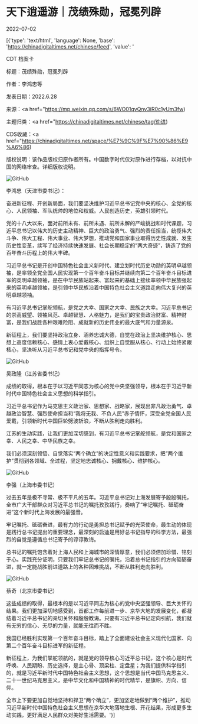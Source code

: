 # 天下逍遥游｜茂绩殊勋，冠冕列辟

2022-07-02

[{'type': 'text/html', 'language': None, 'base': 'https://chinadigitaltimes.net/chinese/feed', 'value': '

CDT 档案卡

标题：茂绩殊勋，冠冕列辟

作者：李鸿忠等

发表日期：2022.6.28

来源：<a href="https://mp.weixin.qq.com/s/6WO01qvQnv3iR0c1yUm3fw)

主题归类：<a href="https://chinadigitaltimes.net/chinese/tag/劝进)

CDS收藏：<a href="https://chinadigitaltimes.net/space/%E7%9C%9F%E7%90%86%E9%A6%86)

版权说明：该作品版权归原作者所有。中国数字时代仅对原作进行存档，以对抗中国的网络审查。详细版权说明。





![GitHub](https://chinadigitaltimes.net/chinese/files/2022/07/post-683784-62c0323564feb.)

李鸿忠（天津市委书记）：

奋进新征程、开创新局面，我们要坚决维护习近平总书记党中央的核心、全党的核心、人民领袖、军队统帅的地位和权威。人民创造历史，英雄引领时代。

党的十八大以来，面对前所未有、前所未遇、前所未解的严峻挑战和时代课题，习近平总书记以伟大的历史主动精神、巨大的政治勇气、强烈的责任担当，统揽伟大斗争、伟大工程、伟大事业、伟大梦想，推动党和国家事业取得历史性成就、发生历史性变革，续写了经济持续快速发展、社会长期稳定的“两大奇迹”，铸造了党的百年奋斗历程上的伟大丰碑。

习近平总书记是开创中国特色社会主义新时代、建立划时代历史功勋的英明卓越领袖，是率领全党全国人民实现第一个百年奋斗目标并继续向第二个百年奋斗目标进军的英明卓越领袖，是在中华民族站起来、富起来的基础上接续率领中华民族强起来的英明卓越领袖，是引领中华民族沿着中国特色社会主义道路走向伟大复兴的英明卓越领袖。

有习近平总书记掌舵领航，是党之大幸、国家之大幸、民族之大幸。习近平总书记的崇高威望、领袖风范、卓越智慧、人格魅力，是我们的宝贵政治财富、精神财富，是我们战胜各种艰难险阻、成就新的历史伟业的最大底气和力量源泉。

新征程上，我们要坚持政治立身、涵养忠诚大德，自觉在政治上坚决维护核心、思想上高度信赖核心、感情上衷心爱戴核心、组织上自觉服从核心、行动上始终紧跟核心，坚决听从习近平总书记和党中央的指挥号令。

![GitHub](https://chinadigitaltimes.net/chinese/files/2022/07/image-1656762848001.png)

吴政隆（江苏省委书记）

成绩的取得，根本在于以习近平同志为核心的党中央坚强领导，根本在于习近平新时代中国特色社会主义思想的科学指引。

习近平总书记作为马克思主义政治家、思想家、战略家，展现出非凡政治勇气、卓越政治智慧、强烈使命担当和“我将无我、不负人民”赤子情怀，深受全党全国人民爱戴，引领新时代中国巨轮劈波斩浪，不断从胜利走向胜利。

江苏的生动实践，让我们更加深切感到，有习近平总书记掌舵领航，是党和国家之幸、人民之幸、中华民族之幸。

我们必须深刻领悟、自觉落实“两个确立”的决定性意义和实践要求，把“两个维护”贯彻到各领域、全过程，坚定地忠诚核心、拥戴核心、维护核心。

![GitHub](https://chinadigitaltimes.net/chinese/files/2022/07/post-683784-62c032356c2bd.)

李强（上海市委书记）

过去五年是极不寻常、极不平凡的五年。习近平总书记对上海发展寄予殷殷嘱托，全市广大干部群众对习近平总书记的嘱托孜孜践行，奏响了“牢记嘱托、砥砺奋进”这个新时代上海发展的最强音。

牢记嘱托、砥砺奋进，最有力的行动是勇担总书记赋予的光荣使命，最生动的体现是践行总书记提出的重要理念，最深刻的启迪是用好总书记指导的科学方法，最强烈的自觉是遵循总书记寄予的谆谆教诲。

总书记的嘱托饱含着对上海人民和上海城市的深情厚意，我们必须倍加珍惜、铭刻于心。实践充分证明，只要我们牢记总书记的嘱托，沿着总书记指引的方向砥砺奋进，就一定能战胜前进道路上的各种困难挑战，不断从胜利走向胜利。

![GitHub](https://chinadigitaltimes.net/chinese/files/2022/07/post-683784-62c032357423b.)

蔡奇（北京市委书记）

这些成绩的取得，最根本的是以习近平同志为核心的党中央坚强领导、巨大关怀的结果。我们更加深切地感受到，首都工作每前进一步、京华大地的发展变化，都凝结着习近平总书记的亲切关怀和殷殷教诲。只要有习近平总书记定向引航，我们就有无穷的信心、无尽的力量，就能无往而不胜。

我国已经胜利实现第一个百年奋斗目标，踏上了全面建设社会主义现代化国家、向第二个百年奋斗目标进军的新征程。

新征程上，为我们掌舵领航的，就是党的领导核心习近平总书记，这个核心是时代呼唤、人民期盼、历史选择，是主心骨、顶梁柱、定盘星；为我们提供科学指引的，就是习近平新时代中国特色社会主义思想，这个思想是当代中国马克思主义、二十一世纪马克思主义，是中华文化和中国精神的时代精华，是旗帜、方向、信仰。

全市上下要更加自觉地坚持和捍卫“两个确立”，更加坚定地做到“两个维护”，推动习近平新时代中国特色社会主义思想在京华大地落地生根、开花结果，形成更多生动实践，更好满足人民群众对美好生活需要。'}]